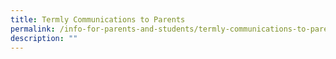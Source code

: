 ```yaml
---
title: Termly Communications to Parents
permalink: /info-for-parents-and-students/termly-communications-to-parents
description: ""
---
```

